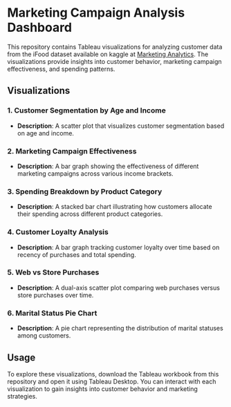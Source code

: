 # Marketing Campaign Analysis Dashboard

This repository contains Tableau visualizations for analyzing customer data from the iFood dataset available on kaggle at [Marketing Analytics](https://www.kaggle.com/datasets/jackdaoud/marketing-data). The visualizations provide insights into customer behavior, marketing campaign effectiveness, and spending patterns.

## Visualizations

### 1. Customer Segmentation by Age and Income
- **Description**: A scatter plot that visualizes customer segmentation based on age and income. 

### 2. Marketing Campaign Effectiveness 
- **Description**: A bar graph showing the effectiveness of different marketing campaigns across various income brackets.

### 3. Spending Breakdown by Product Category 
- **Description**: A stacked bar chart illustrating how customers allocate their spending across different product categories.

### 4. Customer Loyalty Analysis 
- **Description**: A bar graph tracking customer loyalty over time based on recency of purchases and total spending.

### 5. Web vs Store Purchases 
- **Description**: A dual-axis scatter plot comparing web purchases versus store purchases over time.

### 6. Marital Status Pie Chart
- **Description**: A pie chart representing the distribution of marital statuses among customers.

## Usage

To explore these visualizations, download the Tableau workbook from this repository and open it using Tableau Desktop. You can interact with each visualization to gain insights into customer behavior and marketing strategies.



